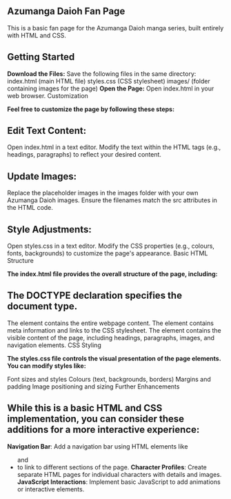 ## Azumanga Daioh Fan Page

This is a basic fan page for the Azumanga Daioh manga series, built entirely with HTML and CSS.

## Getting Started

**Download the Files:**
Save the following files in the same directory:
index.html (main HTML file)
styles.css (CSS stylesheet)
images/ (folder containing images for the page)
**Open the Page:**
Open index.html in your web browser.
Customization

**Feel free to customize the page by following these steps:**

## **Edit Text Content:**
Open index.html in a text editor.
Modify the text within the HTML tags (e.g., headings, paragraphs) to reflect your desired content.
## **Update Images:**
Replace the placeholder images in the images folder with your own Azumanga Daioh images.
Ensure the filenames match the src attributes in the HTML code.
## **Style Adjustments:**
Open styles.css in a text editor.
Modify the CSS properties (e.g., colours, fonts, backgrounds) to customize the page's appearance.
Basic HTML Structure

**The index.html file provides the overall structure of the page, including:**

## The DOCTYPE declaration specifies the document type.
The <html> element contains the entire webpage content.
The <head> element contains meta information and links to the CSS stylesheet.
The <body> element contains the visible content of the page, including headings, paragraphs, images, and navigation elements.
CSS Styling

**The styles.css file controls the visual presentation of the page elements. You can modify styles like:**

Font sizes and styles
Colours (text, backgrounds, borders)
Margins and padding
Image positioning and sizing
Further Enhancements

## While this is a basic HTML and CSS implementation, you can consider these additions for a more interactive experience:

**Navigation Bar**: Add a navigation bar using HTML elements like <ul> and <li> to link to different sections of the page.
**Character Profiles**: Create separate HTML pages for individual characters with details and images.
**JavaScript Interactions**: Implement basic JavaScript to add animations or interactive elements.

